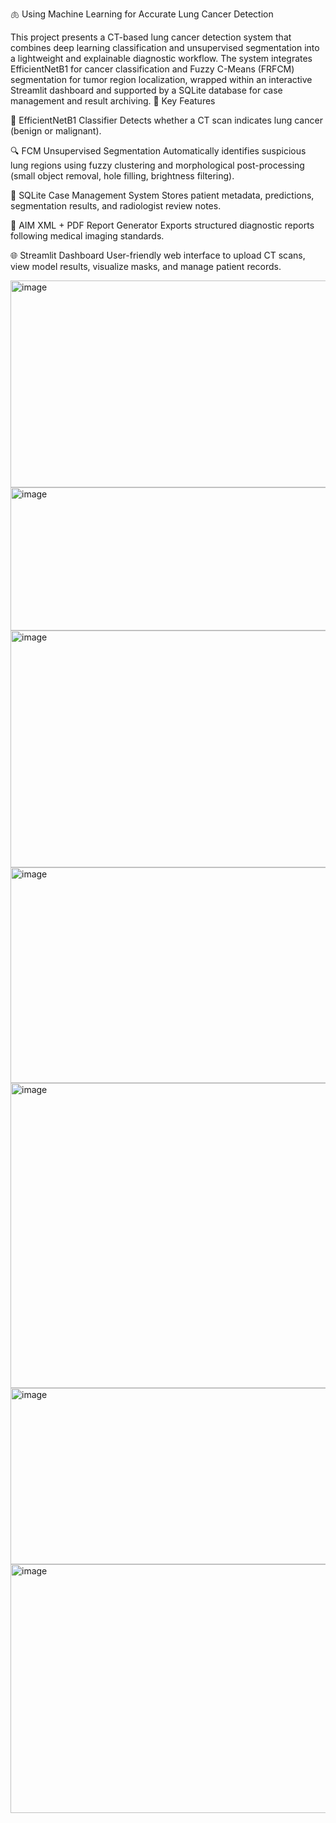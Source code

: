 🫁 Using Machine Learning for Accurate Lung Cancer Detection

This project presents a CT-based lung cancer detection system that combines deep learning classification and unsupervised segmentation into a lightweight and explainable diagnostic workflow. The system integrates EfficientNetB1 for cancer classification and Fuzzy C-Means (FRFCM) segmentation for tumor region localization, wrapped within an interactive Streamlit dashboard and supported by a SQLite database for case management and result archiving.
🚀 Key Features

🧠 EfficientNetB1 Classifier
Detects whether a CT scan indicates lung cancer (benign or malignant).

🔍 FCM Unsupervised Segmentation
Automatically identifies suspicious lung regions using fuzzy clustering and morphological post-processing (small object removal, hole filling, brightness filtering).

💾 SQLite Case Management System
Stores patient metadata, predictions, segmentation results, and radiologist review notes.

📄 AIM XML + PDF Report Generator
Exports structured diagnostic reports following medical imaging standards.

🌐 Streamlit Dashboard
User-friendly web interface to upload CT scans, view model results, visualize masks, and manage patient records.

<img width="771" height="331" alt="image" src="https://github.com/user-attachments/assets/b7098f98-1417-4ace-9af7-eb30e1d330c2" />
<img width="940" height="229" alt="image" src="https://github.com/user-attachments/assets/591c3349-ea36-4bf1-ae46-fd0c9edbfda6" />
<img width="733" height="379" alt="image" src="https://github.com/user-attachments/assets/673022e4-3a14-42cc-8488-86a45b003663" />
<img width="759" height="345" alt="image" src="https://github.com/user-attachments/assets/b929247b-f1b5-4264-b6b5-195787d5cb50" />
<img width="742" height="488" alt="image" src="https://github.com/user-attachments/assets/96eadf42-4747-4867-be61-721d9dfa0597" />
<img width="793" height="282" alt="image" src="https://github.com/user-attachments/assets/0ca0b440-071d-4c2d-a17b-20563c6742ca" />
<img width="735" height="398" alt="image" src="https://github.com/user-attachments/assets/245ba708-b2b2-41a1-ab2f-2467adaebbfb" />




